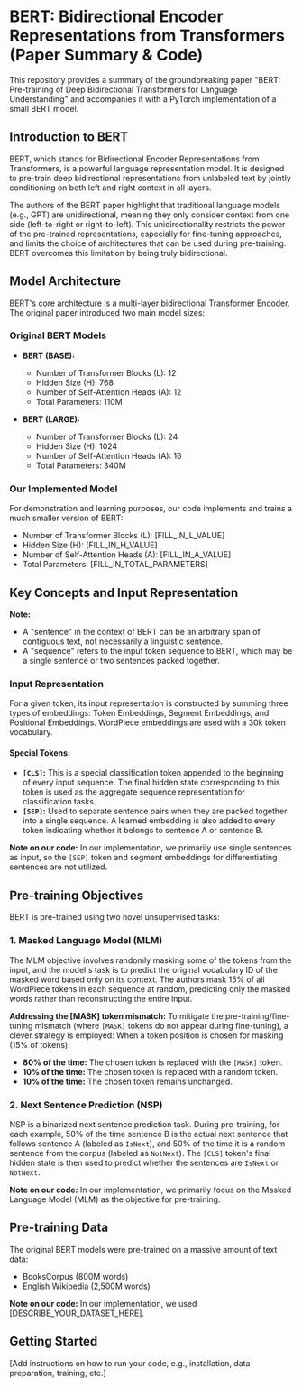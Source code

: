 # BERT: Bidirectional Encoder Representations from Transformers (Paper Summary & Code)

This repository provides a summary of the groundbreaking paper "BERT: Pre-training of Deep Bidirectional Transformers for Language Understanding" and accompanies it with a PyTorch implementation of a small BERT model.

## Introduction to BERT

BERT, which stands for Bidirectional Encoder Representations from Transformers, is a powerful language representation model. It is designed to pre-train deep bidirectional representations from unlabeled text by jointly conditioning on both left and right context in all layers.

The authors of the BERT paper highlight that traditional language models (e.g., GPT) are unidirectional, meaning they only consider context from one side (left-to-right or right-to-left). This unidirectionality restricts the power of the pre-trained representations, especially for fine-tuning approaches, and limits the choice of architectures that can be used during pre-training. BERT overcomes this limitation by being truly bidirectional.

## Model Architecture

BERT's core architecture is a multi-layer bidirectional Transformer Encoder. The original paper introduced two main model sizes:

### Original BERT Models

* **BERT (BASE):**
    * Number of Transformer Blocks (L): 12
    * Hidden Size (H): 768
    * Number of Self-Attention Heads (A): 12
    * Total Parameters: 110M

* **BERT (LARGE):**
    * Number of Transformer Blocks (L): 24
    * Hidden Size (H): 1024
    * Number of Self-Attention Heads (A): 16
    * Total Parameters: 340M

### Our Implemented Model

For demonstration and learning purposes, our code implements and trains a much smaller version of BERT:

* Number of Transformer Blocks (L): [FILL_IN_L_VALUE]
* Hidden Size (H): [FILL_IN_H_VALUE]
* Number of Self-Attention Heads (A): [FILL_IN_A_VALUE]
* Total Parameters: [FILL_IN_TOTAL_PARAMETERS]

## Key Concepts and Input Representation

**Note:**
* A "sentence" in the context of BERT can be an arbitrary span of contiguous text, not necessarily a linguistic sentence.
* A "sequence" refers to the input token sequence to BERT, which may be a single sentence or two sentences packed together.

### Input Representation

For a given token, its input representation is constructed by summing three types of embeddings: Token Embeddings, Segment Embeddings, and Positional Embeddings. WordPiece embeddings are used with a 30k token vocabulary.

#### Special Tokens:

* **`[CLS]`:** This is a special classification token appended to the beginning of every input sequence. The final hidden state corresponding to this token is used as the aggregate sequence representation for classification tasks.
* **`[SEP]`:** Used to separate sentence pairs when they are packed together into a single sequence. A learned embedding is also added to every token indicating whether it belongs to sentence A or sentence B.

**Note on our code:** In our implementation, we primarily use single sentences as input, so the `[SEP]` token and segment embeddings for differentiating sentences are not utilized.

## Pre-training Objectives

BERT is pre-trained using two novel unsupervised tasks:

### 1. Masked Language Model (MLM)

The MLM objective involves randomly masking some of the tokens from the input, and the model's task is to predict the original vocabulary ID of the masked word based only on its context. The authors mask 15% of all WordPiece tokens in each sequence at random, predicting only the masked words rather than reconstructing the entire input.

**Addressing the [MASK] token mismatch:**
To mitigate the pre-training/fine-tuning mismatch (where `[MASK]` tokens do not appear during fine-tuning), a clever strategy is employed:
When a token position is chosen for masking (15% of tokens):
* **80% of the time:** The chosen token is replaced with the `[MASK]` token.
* **10% of the time:** The chosen token is replaced with a random token.
* **10% of the time:** The chosen token remains unchanged.

### 2. Next Sentence Prediction (NSP)

NSP is a binarized next sentence prediction task. During pre-training, for each example, 50% of the time sentence B is the actual next sentence that follows sentence A (labeled as `IsNext`), and 50% of the time it is a random sentence from the corpus (labeled as `NotNext`). The `[CLS]` token's final hidden state is then used to predict whether the sentences are `IsNext` or `NotNext`.

**Note on our code:** In our implementation, we primarily focus on the Masked Language Model (MLM) as the objective for pre-training.

## Pre-training Data

The original BERT models were pre-trained on a massive amount of text data:

* BooksCorpus (800M words)
* English Wikipedia (2,500M words)

**Note on our code:** In our implementation, we used [DESCRIBE_YOUR_DATASET_HERE].

## Getting Started

[Add instructions on how to run your code, e.g., installation, data preparation, training, etc.]